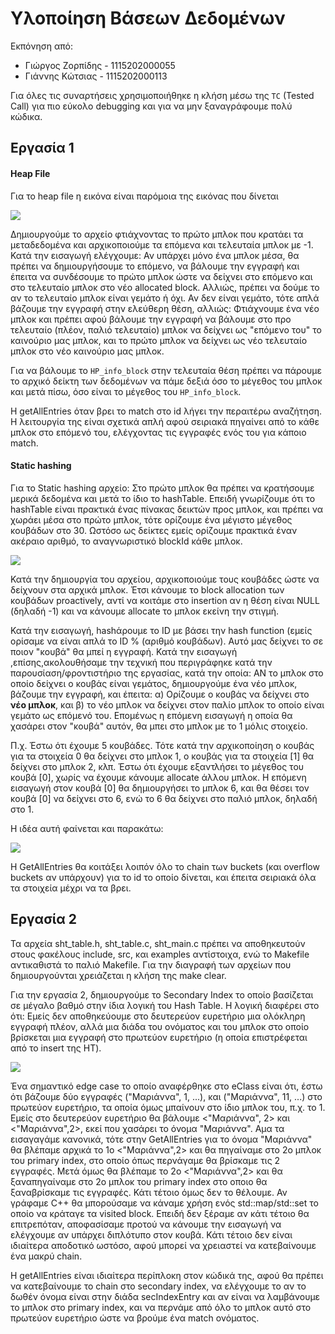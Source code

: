 # Yλοποίηση Βάσεων Δεδομένων

Εκπόνηση από:

- Γιώργος Ζορπίδης - 1115202000055
- Γιάννης Κώτσιας -  1115202000113


Για όλες τις συναρτήσεις χρησιμοποιήθηκε η κλήση μέσω της `TC` (Tested Call) για πιο εύκολο debugging και για να μην ξαναγράφουμε πολύ κώδικα.
## Εργασία 1

#### Heap File

Για το heap file η εικόνα είναι παρόμοια της εικόνας που δίνεται 

 ![](https://i.gyazo.com/92d9ad76855f452ab6821c9897323d23.png)
 
Δημιουργούμε το αρχείο φτιάχνοντας το πρώτο μπλοκ που κρατάει τα μεταδεδομένα και αρχικοποιούμε τα επόμενα και τελευταία μπλοκ με -1. Κατά την εισαγωγή ελέγχουμε: Αν υπάρχει μόνο ένα μπλοκ μέσα, θα πρέπει να δημιουργήσουμε το επόμενο, να βάλουμε την εγγραφή και έπειτα να συνδέσουμε το πρώτο μπλοκ ώστε να δείχνει στο επόμενο και στο τελευταίο μπλοκ στο νέο allocated block. Αλλιώς, πρέπει να δούμε το αν το τελευταίο μπλοκ είναι γεμάτο ή όχι. Αν δεν είναι γεμάτο, τότε απλά βάζουμε την εγγραφή στην ελεύθερη θέση, αλλιώς: Φτιάχνουμε ένα νέο μπλοκ και πρέπει αφού βάλουμε την εγγραφή να βάλουμε στο προ τελευταίο (πλέον, παλιό τελευταίο) μπλοκ να δείχνει ως "επόμενο του" το καινούριο μας μπλοκ, και το πρώτο μπλοκ να δείχνει ως νέο τελευταίο μπλοκ στο νέο καινούριο μας μπλοκ. 

Για να βάλουμε το `HP_info_block` στην τελευταία θέση πρέπει να πάρουμε το αρχικό δείκτη των δεδομένων να πάμε δεξιά όσο το μέγεθος του μπλοκ και μετά πίσω, όσο είναι το μέγεθος του `HP_info_block`.

Η getAllEntries όταν βρει το match στο id λήγει την περαιτέρω αναζήτηση. Η λειτουργία της είναι σχετικά απλή αφού σειριακά πηγαίνει από το κάθε μπλοκ στο επόμενό του, ελέγχοντας τις εγγραφές ενός του για κάποιο match.

#### Static hashing

Για το Static hashing αρχείο: Στο πρώτο μπλοκ θα πρέπει να κρατήσουμε μερικά δεδομένα και μετά το ίδιο το hashTable. Επειδή γνωρίζουμε ότι το hashTable είναι πρακτικά ένας πίνακας δεικτών προς μπλοκ, και πρέπει να χωράει μέσα στο πρώτο μπλοκ, τότε ορίζουμε ένα μέγιστο μέγεθος κουβάδων στο 30. Ωστόσο ως δείκτες εμείς ορίζουμε πρακτικά έναν ακέραιο αριθμό, το αναγνωριστικό blockId κάθε μπλοκ. 

![](https://i.gyazo.com/f398951649e2d3a0d562f866c422164b.png)

Κατά την δημιουργία του αρχείου, αρχικοποιούμε τους κουβάδες ώστε να δείχνουν στα αρχικά μπλοκ. Έτσι κάνουμε το block allocation των κουβάδων proactively, αντί να κοιτάμε στο insertion αν η θέση είναι NULL (δηλαδή -1) και να κάνουμε allocate το μπλοκ εκείνη την στιγμή.

Κατά την εισαγωγή, hashάρουμε το ID με βάσει την hash function (εμείς ορίσαμε να είναι απλά το ID % (αριθμό κουβάδων). Αυτό μας δείχνει το σε ποιον "κουβά" θα μπεί η εγγραφή. Κατά την εισαγωγή ,επίσης,ακολουθήσαμε την τεχνική που περιγράφηκε κατά την παρουσίαση/φροντιστήριο της εργασίας, κατά την οποία: ΑΝ το μπλοκ στο οποίο δείχνει ο κουβάς είναι γεμάτος, δημιουργούμε ένα νέο μπλοκ, βάζουμε την εγγραφή, και έπειτα: α) Ορίζουμε ο κουβάς να δείχνει στο **νέο μπλοκ**, και β) το νέο μπλοκ να δείχνει στον παλίο μπλοκ το οποίο είναι γεμάτο ως επόμενό του. Επομένως η επόμενη εισαγωγή η οποία θα χασάρει στον "κουβά" αυτόν, θα μπει στο μπλοκ με το 1 μόλις στοιχείο.

Π.χ. Έστω ότι έχουμε 5 κουβάδες. Τότε κατά την αρχικοποίηση ο κουβάς για τα στοιχεία 0 θα δείχνει στο μπλοκ 1, ο κουβάς για τα στοιχεία [1] θα δείχνει στο μπλοκ 2, κλπ. Έστω ότι έχουμε εξαντλήσει το μέγεθος του κουβά [0], χωρίς να έχουμε κάνουμε allocate άλλου μπλοκ. Η επόμενη εισαγωγή στον κουβά [0] θα δημιουργήσει το μπλοκ 6, και θα θέσει τον κουβά [0] να δείχνει στο 6, ενώ το 6 θα δείχνει στο παλιό μπλοκ, δηλαδή στο 1. 

Η ιδέα αυτή φαίνεται και παρακάτω:

![](https://i.gyazo.com/6c1ba0186b47cc166bcc6a15e1921dfc.png)

Η GetAllEntries θα κοιτάξει λοιπόν όλο το chain των buckets (και overflow buckets αν υπάρχουν) για το id το οποίο δίνεται, και έπειτα σειριακά όλα τα στοιχεία μέχρι να τα βρει.

## Εργασία 2

Τα αρχεία sht_table.h, sht_table.c, sht_main.c πρέπει να αποθηκευτούν στους φακέλους include, src, και examples αντίστοιχα, ενώ το Makefile αντικαθιστά το παλιό Makefile.
Για την διαγραφή των αρχείων που δημιουργούνται χρειάζεται η κλήση της make clear.


Για την εργασία 2, δημιουργούμε το Secondary Index το οποίο βασίζεται σε μέγαλο βαθμό στην ίδια λογική του Hash Table. Η λογική διαφέρει στο ότι: Εμείς δεν αποθηκεύουμε στο δευτερεύον ευρετήριο μια ολόκληρη εγγραφή πλέον, αλλά μια διάδα του ονόματος και του μπλοκ στο οποίο βρίσκεται μια εγγραφή στο πρωτεύον ευρετήριο (η οποία επιστρέφεται από το insert της HT). 

![](https://i.gyazo.com/3868961d3a5bd15555aed10128968d68.png)


Ένα σημαντικό edge case το οποίο αναφέρθηκε στο eClass είναι ότι, έστω ότι βάζουμε δύο εγγραφές ("Μαριάννα", 1, ...), και ("Μαριάννα", 11, ...) στο πρωτεύον ευρετήριο, τα οποία όμως μπαίνουν στο ίδιο μπλοκ του, π.χ. το 1. Εμείς στο δευτερεύον ευρετήριο θα βάλουμε <"Μαριάννα", 2> και <"Μαριάννα",2>, εκεί που χασάρει το όνομα "Μαριάννα". Αμα τα εισαγαγάμε κανονικά, τότε στην GetAllEntries για το όνομα "Μαριάννα" θα βλέπαμε αρχικά το 1ο <"Μαριάννα",2> και θα πηγαίναμε στο 2ο μπλοκ του primary index, στο οποίο όπως περνάγαμε θα βρίσκαμε τις 2 εγγραφές. Μετά όμως θα βλέπαμε το 2ο <"Μαριάννα",2> και θα ξαναπηγαίναμε στο 2ο μπλοκ του primary index στο οποιο θα ξαναβρίσκαμε τις εγγραφές. Κάτι τέτοιο όμως δεν το θέλουμε. Αν γράφαμε C++ θα μπορούσαμε να κάναμε χρήση ενός std::map/std::set το οποίο να κράταγε τα visited block. Επειδή δεν ξέραμε αν κάτι τέτοιο θα επιτρεπόταν, αποφασίσαμε προτού να κάνουμε την εισαγωγή να ελέγχουμε αν υπάρχει διπλότυπο στον κουβά. Κάτι τέτοιο δεν είναι ιδιαίτερα αποδοτικό ωστόσο, αφού μπορεί να χρειαστεί να κατεβαίνουμε ένα μακρύ chain.

Η getAllEntries είναι ιδιαίτερα περίπλοκη στον κώδικά της, αφού θα πρέπει να κατεβαίνουμε το chain στο secondary index, να ελέγχουμε το αν το δωθέν όνομα είναι στην διάδα secIndexEntry και αν είναι να λαμβάνουμε το μπλοκ στο primary index, και να περνάμε από όλο το μπλοκ αυτό στο πρωτεύον ευρετήριο ώστε να βρούμε ένα match ονόματος.